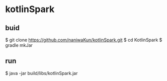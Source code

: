 # kotlinSpark

## buid 
$ git clone https://github.com/naniwaKun/kotlinSpark.git
$ cd KotlinSpark
$ gradle mkJar

## run
$ java -jar build/libs/kotlinSpark.jar


